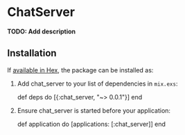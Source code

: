# ChatServer

**TODO: Add description**

## Installation

If [available in Hex](https://hex.pm/docs/publish), the package can be installed as:

  1. Add chat_server to your list of dependencies in `mix.exs`:

        def deps do
          [{:chat_server, "~> 0.0.1"}]
        end

  2. Ensure chat_server is started before your application:

        def application do
          [applications: [:chat_server]]
        end

